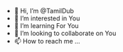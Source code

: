 - 👋 Hi, I’m @TamilDub
- 👀 I’m interested in You
- 🌱 I’m learning For You
- 💞️ I’m looking to collaborate on You
- 📫 How to reach me ...

<!---
TamilDub/TamilDub is a ✨ special ✨ repository because its `README.md` (this file) appears on your GitHub profile.
You can click the Preview link to take a look at your changes.
--->
